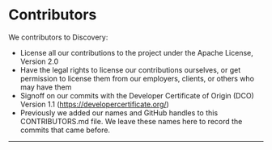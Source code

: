 # Contributors

We contributors to Discovery:

* License all our contributions to the project under the Apache License, Version 2.0
* Have the legal rights to license our contributions ourselves, or get permission to license them from our employers, clients, or others who may have them
* Signoff on our commits with the Developer Certificate of Origin (DCO) Version 1.1 (https://developercertificate.org/)
* Previously we added our names and GitHub handles to this CONTRIBUTORS.md file. We leave these names here to record the commits that came before.

-----------
